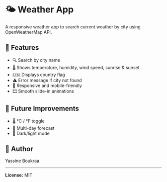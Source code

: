 # 🌤️ Weather App

A responsive weather app to search current weather by city using OpenWeatherMap API.

## 🚀 Features

- 🔍 Search by city name  
- 🌡️ Shows temperature, humidity, wind speed, sunrise & sunset  
- 🇺🇳 Displays country flag  
- ⚠️ Error message if city not found  
- 📱 Responsive and mobile-friendly  
- 🎞️ Smooth slide-in animations  

## 🌟 Future Improvements

- 🌡️ °C / °F toggle  
- 📅 Multi-day forecast  
- 🌙 Dark/light mode  

## 🙌 Author

Yassine Boukraa

---

**License:** MIT
